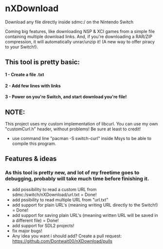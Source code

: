 # nXDownload
Download any file directly inside sdmc:/ on the Nintendo Switch

Coming big features, like downloading NSP & XCI games from a simple file containing multiple download links. And, if you're downloading a RAR/ZIP compression, it will automatically unrar/unzip it! (A new way to offer piracy to your Switch!).

## This tool is pretty basic:
#### 1 - Create a file .txt
#### 2 - Add few lines with links
#### 3 - Power on you're Switch, and start download you're file!

## NOTE:
This project uses my custom implementation of libcurl. You can use my own "customCurl.h" header, without problems! Be sure at least to credit!

- use command line "pacman -S switch-curl" inside Msys to be able to compile this program.

## Features & ideas
### As this tool is pretty new, and lot of my freetime goes to debugging, probably will take much time before finishing it.
- add possibility to read a custom URL from sdmc:/switch/nXDownload/url.txt = Done!
- add pssibility to read multiple URL from "url.txt"
- add support for plain URL's (meaning writing URL directly to the Switch!) = Done!
- add support for saving plain URL's (meaning written URL will be saved in a different file) = Done!
- add support for SDL2 projects!
- fix major bugs!
- Any idea you want i should add? Create a pull request: https://github.com/Dontwait00/nXDownload/pulls
